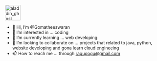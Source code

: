 <img src='https://media.giphy.com/media/QBA3TWKC2BKs0E99Fn/giphy.gif' alt='aladdin_ghost' height=50px width=50px>

- 👋 Hi, I’m @Gomatheeswaran
- 👀 I’m interested in ... coding
- 🌱 I’m currently learning ... web developing
- 💞️ I’m looking to collaborate on ... projects that related to java, python, website developing and gona learn cloud engineeing
- 📫 How to reach me ... through ragugogu@gmail.com

<!---
Gomatheeswaran/Gomatheeswaran is a ✨ special ✨ repository because its `README.md` (this file) appears on your GitHub profile.
You can click the Preview link to take a look at your changes.
--->
